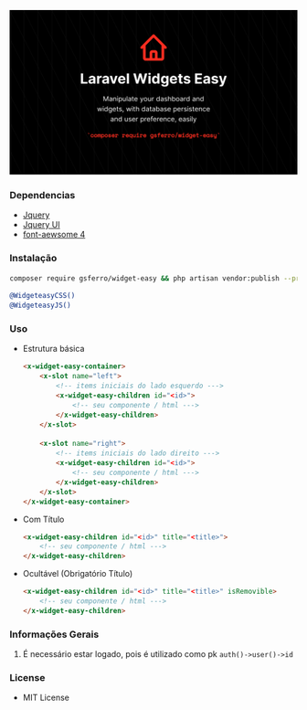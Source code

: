 ![Logo](logo.png)

### Dependencias

- [Jquery](https://jquery.com/download/)
- [Jquery UI](https://releases.jquery.com/ui/)
- [font-aewsome 4](https://fontawesome.com/v4.7.0/icons/)

### Instalação

```bash 
composer require gsferro/widget-easy && php artisan vendor:publish --provider="Gsferro\WidgetEasy\Providers\WidgetEasyServiceProvider" --force
```

```bash
@WidgeteasyCSS()
@WidgeteasyJS()
```
### Uso

- Estrutura básica
    ```html
    <x-widget-easy-container>
        <x-slot name="left">
            <!-- items iniciais do lado esquerdo --->
            <x-widget-easy-children id="<id>">
                <!-- seu componente / html --->
            </x-widget-easy-children>
        </x-slot>
    
        <x-slot name="right">
            <!-- items iniciais do lado direito --->
            <x-widget-easy-children id="<id>">
                <!-- seu componente / html --->
            </x-widget-easy-children>
        </x-slot>
    </x-widget-easy-container>
    ```

- Com Título
    ```html
    <x-widget-easy-children id="<id>" title="<title>">
        <!-- seu componente / html --->
    </x-widget-easy-children>
    ```

- Ocultável (Obrigatório Título)
    ```html
    <x-widget-easy-children id="<id>" title="<title>" isRemovible>
        <!-- seu componente / html --->
    </x-widget-easy-children>
    ```

### Informações Gerais

1. É necessário estar logado, pois é utilizado como pk `auth()->user()->id`


### License

- MIT License